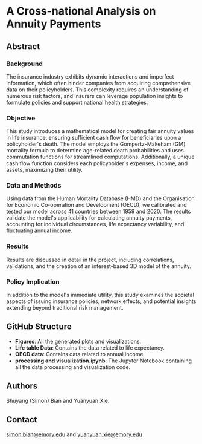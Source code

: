 # A Cross-national Analysis on Annuity Payments

## Abstract

### Background
The insurance industry exhibits dynamic interactions and imperfect information, which often hinder companies from acquiring comprehensive data on their policyholders. This complexity requires an understanding of numerous risk factors, and insurers can leverage population insights to formulate policies and support national health strategies.

### Objective
This study introduces a mathematical model for creating fair annuity values in life insurance, ensuring sufficient cash flow for beneficiaries upon a policyholder's death. The model employs the Gompertz-Makeham (GM) mortality formula to determine age-related death probabilities and uses commutation functions for streamlined computations. Additionally, a unique cash flow function considers each policyholder's expenses, income, and assets, maximizing their utility.

### Data and Methods
Using data from the Human Mortality Database (HMD) and the Organisation for Economic Co-operation and Development (OECD), we calibrated and tested our model across 41 countries between 1959 and 2020. The results validate the model's applicability for calculating annuity payments, accounting for individual circumstances, life expectancy variability, and fluctuating annual income.

### Results
Results are discussed in detail in the project, including correlations, validations, and the creation of an interest-based 3D model of the annuity.

### Policy Implication
In addition to the model's immediate utility, this study examines the societal aspects of issuing insurance policies, network effects, and potential insights extending beyond traditional risk management.

## GitHub Structure
- **Figures**: All the generated plots and visualizations.
- **Life table Data**: Contains the data related to life expectancy.
- **OECD data**: Contains data related to annual income.
- **processing and visualization.ipynb**: The Jupyter Notebook containing all the data processing and visualization code.

## Authors
Shuyang (Simon) Bian and Yuanyuan Xie.


## Contact
simon.bian@emory.edu and yuanyuan.xie@emory.edu
